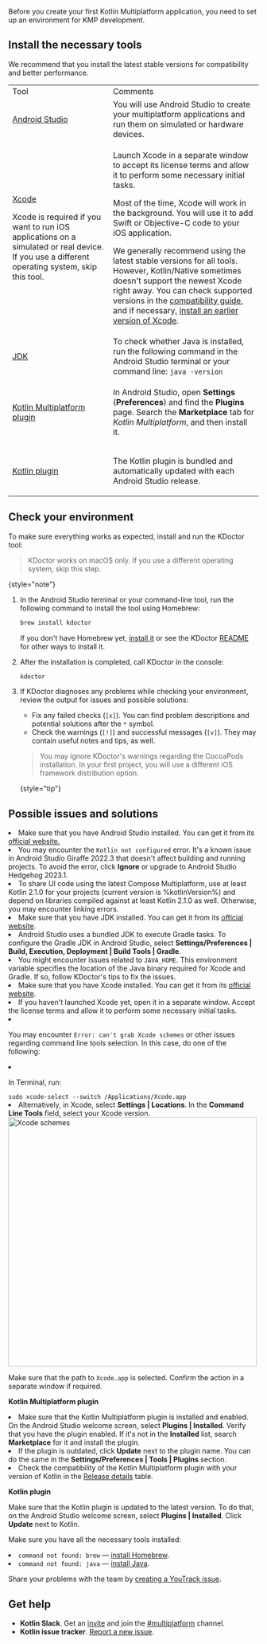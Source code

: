 [//]: # (title: Set up an environment)

Before you create your first Kotlin Multiplatform application, you need to set up an environment for KMP development.

## Install the necessary tools

We recommend that you install the latest stable versions for compatibility and better performance.

<table>
   <tr>
      <td>Tool</td>
      <td>Comments</td>
   </tr>
    <tr>
        <td><a href="https://developer.android.com/studio">Android Studio</a></td>
        <td>You will use Android Studio to create your multiplatform applications and run them on simulated or hardware devices.</td>
    </tr>
    <tr>
        <td>
          <p><a href="https://apps.apple.com/us/app/xcode/id497799835">Xcode</a></p>
          <p>Xcode is required if you want to run iOS applications on a simulated or real device. If you use a different operating system, skip this tool.</p>
        </td>
        <td>
          <p>Launch Xcode in a separate window to accept its license terms and allow it to perform some necessary initial tasks.</p>
          <p>Most of the time, Xcode will work in the background. You will use it to add Swift or Objective-C code to your iOS application.</p>
            <note>
              <p>
                We generally recommend using the latest stable versions for all tools. However, Kotlin/Native sometimes doesn't support the newest Xcode right away. You can check supported versions in the <a href="https://kotlinlang.org/docs/multiplatform-compatibility-guide.html#version-compatibility">compatibility guide</a>, and if necessary, <a href="https://developer.apple.com/download/all/?q=Xcode">install an earlier version of Xcode</a>.
              </p>
            </note>   
      </td>
   </tr>
   <tr>
        <td><a href="https://www.oracle.com/java/technologies/javase-downloads.html">JDK</a></td>
        <td>To check whether Java is installed, run the following command in the Android Studio terminal or your command line: <code style="block"
            lang="bash">java -version</code></td>
   </tr>
   <tr>
        <td><a href="https://kotlinlang.org/docs/multiplatform-plugin-releases.html">Kotlin Multiplatform plugin</a></td>
        <td><p>In Android Studio, open <strong>Settings</strong> (<strong>Preferences</strong>) and find the <strong>Plugins</strong> page. Search the <strong>Marketplace</strong> tab for <i>Kotlin Multiplatform</i>, and then install it.</p>
</td>
   </tr>
   <tr>
        <td><a href="https://kotlinlang.org/docs/releases.html#update-to-a-new-release">Kotlin plugin</a></td>
        <td>
            <p>The Kotlin plugin is bundled and automatically updated with each Android Studio release.</p>
        </td>
   </tr>
</table>

## Check your environment

To make sure everything works as expected, install and run the KDoctor tool:

> KDoctor works on macOS only. If you use a different operating system, skip this step.
>
{style="note"}

1. In the Android Studio terminal or your command-line tool, run the following command to install the tool using Homebrew:

    ```bash
    brew install kdoctor
    ```

   If you don't have Homebrew yet, [install it](https://brew.sh/) or see the KDoctor [README](https://github.com/Kotlin/kdoctor#installation) for other ways to install it.
2. After the installation is completed, call KDoctor in the console: 

    ```bash
    kdoctor
    ```

3. If KDoctor diagnoses any problems while checking your environment, review the output for issues and possible solutions:

   * Fix any failed checks (`[x]`). You can find problem descriptions and potential solutions after the `*` symbol.
   * Check the warnings (`[!]`) and successful messages (`[v]`). They may contain useful notes and tips, as well.
   
   > You may ignore KDoctor's warnings regarding the CocoaPods installation. In your first project, you will use a
   > different iOS framework distribution option.
   >
   {style="tip"}

## Possible issues and solutions

<deflist collapsible="true">
   <def title="Kotlin and Android Studio">
      <list>
         <li>Make sure that you have Android Studio installed. You can get it from its <a href="https://developer.android.com/studio">official website.</a></li>
         <li>You may encounter the <code>Kotlin not configured</code> error. It's a known issue in Android Studio Giraffe 2022.3 that doesn't affect building and running projects. To avoid the error, click <strong>Ignore</strong> or upgrade to Android Studio Hedgehog 2023.1.</li>
         <li>To share UI code using the latest Compose Multiplatform, use at least Kotlin 2.1.0 for your projects (current version is %kotlinVersion%)
             and depend on libraries compiled against at least Kotlin 2.1.0 as well.
             Otherwise, you may encounter linking errors.
         </li>
      </list>
   </def>
   <def title="Java and JDK">
         <list>
           <li>Make sure that you have JDK installed. You can get it from its <a href="https://www.oracle.com/java/technologies/javase-downloads.html">official website</a>.</li>
           <li>Android Studio uses a bundled JDK to execute Gradle tasks. To configure the Gradle JDK in Android Studio, select <strong>Settings/Preferences | Build, Execution, Deployment | Build Tools | Gradle</strong>.</li>
           <li>You might encounter issues related to <code>JAVA_HOME</code>. This environment variable specifies the location of the Java binary required for Xcode and Gradle. If so, follow KDoctor's tips to fix the issues.</li>
         </list>
   </def>
   <def title="Xcode">
      <list>
         <li>Make sure that you have Xcode installed. You can get it from its <a href="https://developer.apple.com/xcode/">official website</a>.</li>
         <li>If you haven't launched Xcode yet, open it in a separate window. Accept the license terms and allow it to perform some necessary initial tasks.</li>
         <li><p>You may encounter <code>Error: can't grab Xcode schemes</code> or other issues regarding command line tools selection. In this case, do one of the following:</p>
             <list>
               <li><p>In Terminal, run:</p>
                   <code style="block"
                         lang="bash">sudo xcode-select --switch /Applications/Xcode.app</code>
               </li>
               <li>Alternatively, in Xcode, select <strong>Settings | Locations</strong>. In the <strong>Command Line Tools</strong> field, select your Xcode version.
                   <img src="xcode-schemes.png" alt="Xcode schemes" width="500"/>
                   <p>Make sure that the path to <code>Xcode.app</code> is selected. Confirm the action in a separate window if required.</p>
               </li>
             </list>
         </li>
      </list>
   </def>
   <def title="Kotlin plugins">
         <snippet>
            <p><strong>Kotlin Multiplatform plugin</strong></p>
               <list>
                  <li>Make sure that the Kotlin Multiplatform plugin is installed and enabled. On the Android Studio welcome screen, select <strong>Plugins | Installed</strong>. Verify that you have the plugin enabled. If it's not in the <strong>Installed</strong> list, search <strong>Marketplace</strong> for it and install the plugin.</li>
                  <li>If the plugin is outdated, click <strong>Update</strong> next to the plugin name. You can do the same in the <strong>Settings/Preferences | Tools | Plugins</strong> section.</li>
                  <li>Check the compatibility of the Kotlin Multiplatform plugin with your version of Kotlin in the <a href="https://kotlinlang.org/docs/multiplatform-plugin-releases.html#release-details">Release details</a> table.</li>
               </list>
         </snippet>
         <snippet>
            <p><strong>Kotlin plugin</strong></p>
            <p>Make sure that the Kotlin plugin is updated to the latest version. To do that, on the Android Studio welcome screen, select <strong>Plugins | Installed</strong>. Click <strong>Update</strong> next to Kotlin.</p>
         </snippet>
   </def>
   <def title="Command line">
            <p>Make sure you have all the necessary tools installed:</p>
            <list>
              <li><code>command not found: brew</code> — <a href="https://brew.sh/">install Homebrew</a>.</li>
              <li><code>command not found: java</code> — <a href="https://www.oracle.com/java/technologies/javase-downloads.html">install Java</a>.</li>
           </list>
    </def>
   <def title="Still having trouble?">
            <p>Share your problems with the team by <a href="https://kotl.in/issue">creating a YouTrack issue</a>.</p>
   </def>
</deflist>

## Get help

* **Kotlin Slack**. Get an [invite](https://surveys.jetbrains.com/s3/kotlin-slack-sign-up) and join the [#multiplatform](https://kotlinlang.slack.com/archives/C3PQML5NU) channel.
* **Kotlin issue tracker**. [Report a new issue](https://youtrack.jetbrains.com/newIssue?project=KT).

